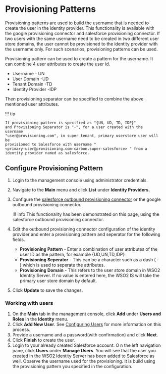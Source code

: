 # Provisioning Patterns

Provisioning patterns are used to build the username that is needed to
create the user in the identity provider. This functionality is
available with the google provisioning connector and salesforce
provisioning connector. If two users with the same username need to be
created in two different user store domains, the user cannot be
provisioned to the identity provider with the username only. For such
scenarios, provisioning patterns can be used.

Provisioning pattern can be used to create a pattern for the username.
It can combine 4 user attributes to create the user id.

- Username - UN
- User Domain -UD
- Tenant Domain -TD
- Identity Provider -IDP

Then provisioning separator can be specified to combine the above
mentioned user attributes.

!!! tip

    If provisioning pattern is specified as "{UN, UD, TD, IDP}"
    and Provisioning Separator is "-", for a user created with the username
    "user@provisioning.com", in super tenant, primary userstore user will be
    provisioned to Salesforce with username "
    <primary-user@provisioning.com-carbon.super-salesforce> " from a
    identity provider named as salesforce.

## Configure Provisioning Pattern

1. Login to the management console using administrator credentials.
2. Navigate to the **Main** menu and click **List** under **Identity
    Providers.**
3. Configure the [salesforce outbound provisioning
    connector]({{base_path}}/learn/outbound-provisioning-with-salesforce)
    or the google outbound provisioning connector.

    !!! info
        This functionality has been demonstrated on this page, using the
        salesforce outbound provisioning connector.

4. Edit the outbound provisioning connector configuration of the
    identity provider and enter a provisioning pattern and seperator for
    the following fields.

    - **Provisioning Pattern** - Enter a combination of user
        attributes of the user ID as the pattern, for
        example {UD,UN,TD,IDP}
    - **Provisioning Seperator** - This can be a character such as a
        dash ( - ) which is used to seperate the attributes.
    - **Provisioning Domain** - This refers to the user store domain
        in WSO2 Identity Server. If no value is entered here, the WSO2
        IS will take the primary user store domain by default.

    <!--![provisioning-pattern]({{base_path}}/assets/img/using-wso2-identity-server/provisioning-pattern.png)-->

5. Click **Update** to save the changes.

### Working with users

1. On the **Main** tab in the management console, click **Add** under
    **Users and Roles** in the **Identity** menu.
2. Click **Add New User**. See [Configuring
    Users]({{base_path}}/learn/configuring-users) for
    more information on this process.
3. Provide a username and a password(with confirmation) and click
    **Next**.  
    <!--![enter-username-password]({{base_path}}/assets/img/using-wso2-identity-server/enter-username-password.png)-->
4. Click **Finish** to create the user.
5. Login to your already created Salesforce account. O n the left
    navigation pane, click **Users** under **Manage Users**. You will
    see that the user you created in the WSO2 Identity Server has been
    added to Salesforce as well.  
    <!--![manage-users]({{base_path}}/assets/img/using-wso2-identity-server/manage-users.png)-->
    Observe the username used for the provisioning. It is build using
    the provisioning pattern you specified in the configuration.  
